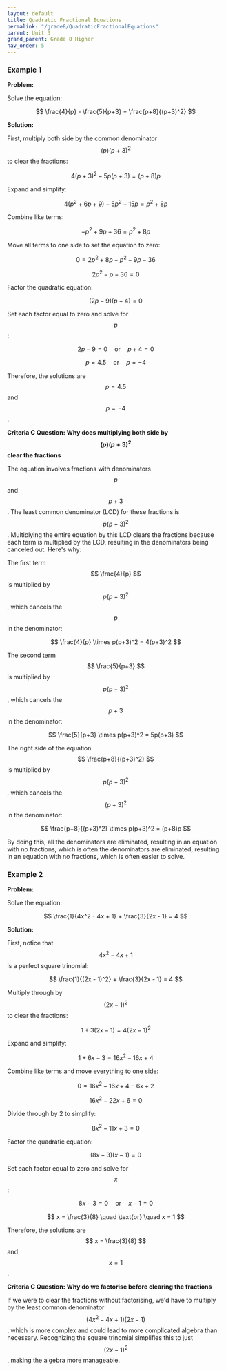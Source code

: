 ```yaml
---
layout: default
title: Quadratic Fractional Equations
permalink: "/grade8/QuadraticFractionalEquations"
parent: Unit 3
grand_parent: Grade 8 Higher
nav_order: 5
---
```


### Example 1

**Problem:**

Solve the equation:

$$ \frac{4}{p} - \frac{5}{p+3} = \frac{p+8}{(p+3)^2} $$

**Solution:**

First, multiply both side by the common denominator $$ (p)(p+3)^2 $$ to clear the fractions:

$$ 4(p+3)^2 - 5p(p+3) = (p+8)p $$

Expand and simplify:

$$ 4(p^2 + 6p + 9) - 5p^2 - 15p = p^2 + 8p $$

Combine like terms:

$$ -p^2 + 9p + 36 = p^2 + 8p $$

Move all terms to one side to set the equation to zero:

$$ 0 = 2p^2 + 8p - p^2 - 9p - 36 $$

$$ 2p^2 - p - 36 = 0 $$

Factor the quadratic equation:

$$ (2p-9)(p+4) = 0 $$

Set each factor equal to zero and solve for $$ p $$:

$$ 2p - 9 = 0 \quad \text{or} \quad p + 4 = 0 $$

$$ p = 4.5 \quad \text{or} \quad p = -4 $$

Therefore, the solutions are $$ p = 4.5 $$ and $$ p = -4 $$.

**Criteria C Question: Why does multiplying both side by $$ (p)(p+3)^2 $$ clear the fractions**

The equation involves fractions with denominators $$ p $$ and $$ p + 3 $$. The least common denominator (LCD) for these fractions is $$ p(p+3)^2 $$. Multiplying the entire equation by this LCD clears the fractions because each term is multiplied by the LCD, resulting in the denominators being canceled out. Here's why:

The first term $$ \frac{4}{p} $$ is multiplied by $$ p(p+3)^2 $$, which cancels the $$ p $$ in the denominator:

$$ \frac{4}{p} \times p(p+3)^2 = 4(p+3)^2 $$

The second term $$ \frac{5}{p+3} $$ is multiplied by $$ p(p+3)^2 $$, which cancels the $$ p+3 $$ in the denominator:

$$ \frac{5}{p+3} \times p(p+3)^2 = 5p(p+3) $$

The right side of the equation $$ \frac{p+8}{(p+3)^2} $$ is multiplied by $$ p(p+3)^2 $$, which cancels the $$ (p+3)^2 $$ in the denominator:

$$ \frac{p+8}{(p+3)^2} \times p(p+3)^2 = (p+8)p $$

By doing this, all the denominators are eliminated, resulting in an equation with no fractions, which is often  the denominators are eliminated, resulting in an equation with no fractions, which is often easier to solve.


### Example 2

**Problem:**

Solve the equation:

$$ \frac{1}{4x^2 - 4x + 1} + \frac{3}{2x - 1} = 4 $$

**Solution:**

First, notice that $$ 4x^2 - 4x + 1 $$ is a perfect square trinomial:

$$ \frac{1}{(2x - 1)^2} + \frac{3}{2x - 1} = 4 $$

Multiply through by $$ (2x - 1)^2 $$ to clear the fractions:

$$ 1 + 3(2x - 1) = 4(2x - 1)^2 $$

Expand and simplify:

$$ 1 + 6x - 3 = 16x^2 - 16x + 4 $$

Combine like terms and move everything to one side:

$$ 0 = 16x^2 - 16x + 4 - 6x + 2 $$

$$ 16x^2 - 22x + 6 = 0 $$

Divide through by 2 to simplify:

$$ 8x^2 - 11x + 3 = 0 $$

Factor the quadratic equation:

$$ (8x - 3)(x - 1) = 0 $$

Set each factor equal to zero and solve for $$ x $$:

$$ 8x - 3 = 0 \quad \text{or} \quad x - 1 = 0 $$

$$ x = \frac{3}{8} \quad \text{or} \quad x = 1 $$

Therefore, the solutions are $$ x = \frac{3}{8} $$ and $$ x = 1 $$.

**Criteria C Question: Why do we factorise before clearing the fractions**

If we were to clear the fractions without factorising, we'd have to multiply by the least common denominator $$ (4x^2 - 4x + 1)(2x - 1) $$, which is more complex and could lead to more complicated algebra than necessary. Recognizing the square trinomial simplifies this to just $$ (2x - 1)^2 $$, making the algebra more manageable.
